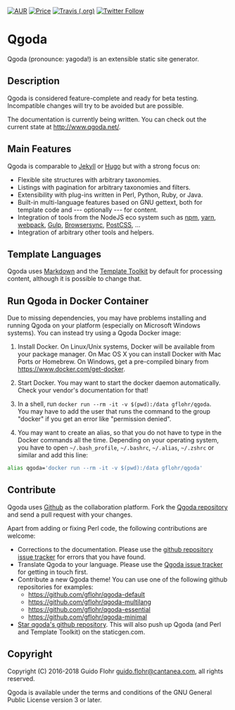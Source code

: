 [![AUR](https://img.shields.io/aur/license/yaourt.svg)](https://www.gnu.org/licenses/gpl-3.0.html)
[![Price](https://img.shields.io/badge/price-FREE-0098f7.svg)](https://github.com/gflohr/qgoda/blob/master/LICENSE)
[![Travis (.org)](https://img.shields.io/travis/gflohr/qgoda.svg)](https://travis-ci.org/gflohr/qgoda)
[![Twitter Follow](https://img.shields.io/twitter/follow/espadrine.svg?style=social&label=Follow)](https://twitter.com/qgoda_cms)

# Qgoda

Qgoda (pronounce: yagoda!) is an extensible static site generator.

## Description

Qgoda is considered feature-complete and ready for beta testing.
Incompatible changes will try to be avoided but are possible.

The documentation is currently being written.  You can check out the
current state at http://www.qgoda.net/.

## Main Features

Qgoda is comparable to [Jekyll](https://jekyllrb.com/) 
or [Hugo](https://gohugo.io/) but with a strong focus on:

- Flexible site structures with arbitrary taxonomies.
- Listings with pagination for arbitrary taxonomies and filters.
- Extensibility with plug-ins written in Perl, Python, Ruby,
  or Java.
- Built-in multi-language features based on GNU gettext, both
  for template code and --- optionally --- for content.
- Integration of tools from the NodeJS eco system such as
  [npm](https://www.npmjs.com/), [yarn](https://yarnpkg.com/),
  [webpack](https://webpack.js.org/), [Gulp](https://gulpjs.com/),
  [Browsersync](https://www.browsersync.io/), [PostCSS](http://postcss.org/),
  ...
- Integration of arbitrary other tools and helpers.

## Template Languages

Qgoda uses [Markdown](https://daringfireball.net/projects/markdown/syntax)
and the [Template Toolkit](http://www.template-toolkit.org/) by default for
processing content, although it is possible to change that.

## Run Qgoda in Docker Container

Due to missing dependencies, you may have problems installing and running
Qgoda on your platform (especially on Microsoft Windows systems).  You can
instead try using a Qgoda Docker image:

1. Install Docker.  On Linux/Unix systems, Docker will be available from
your package manager.  On Mac OS X you can install Docker with Mac Ports
or Homebrew.  On Windows, get a pre-compiled binary from
https://www.docker.com/get-docker.

2. Start Docker.  You may want to start the docker daemon automatically.
Check your vendor's documentation for that!

3. In a shell, run `docker run --rm -it -v $(pwd):/data gflohr/qgoda`.  
You may have to add the user that runs the command to the group "docker"
if you get an error like "permission denied".

4. You may want to create an alias, so that you do not have to type in
the Docker commands all the time.  Depending on your operating system,
you have to open `~/.bash_profile`, `~/.bashrc`, `~/.alias`, `~/.zshrc`
or similar and add this line:

```bash
alias qgoda='docker run --rm -it -v $(pwd):/data gflohr/qgoda'
```

## Contribute

Qgoda uses [Github](https://github.com/) as the collaboration platform.
Fork the [Qgoda repository](https://github.com/gflohr/qgoda) and send
a pull request with your changes.

Apart from adding or fixing Perl code, the following contributions are
welcome:

* Corrections to the documentation.  Please use the
[github repository issue tracker](https://github.com/gflohr/qgoda-site/issues)
for errors that you have found.
* Translate Qgoda to your language.  Please use the [Qgoda issue
tracker](https://github.com/gflohr/qgoda/issues) for getting in
touch first.
* Contribute a new Qgoda theme!  You can use one of the following
github repositories for examples:
    * https://github.com/gflohr/qgoda-default
    * https://github.com/gflohr/qgoda-multilang
    * https://github.com/gflohr/qgoda-essential
    * https://github.com/gflohr/qgoda-minimal
* [Star qgoda's github repository](https://github.com/gflohr/qgoda/stargazers).  This will also push up
Qgoda (and Perl and Template Toolkit) on the staticgen.com.

## Copyright

Copyright (C) 2016-2018 Guido Flohr <guido.flohr@cantanea.com>, all
rights reserved.

Qgoda is available under the terms and conditions of the GNU General
Public License version 3 or later.

